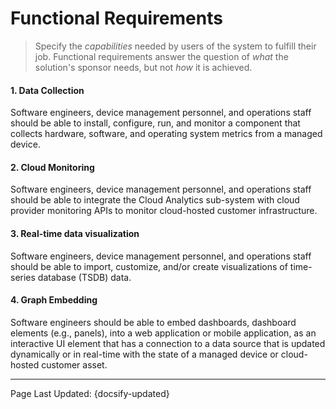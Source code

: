 # Functional Requirements

> Specify the *capabilities* needed by users of the system to fulfill their job. Functional requirements answer  the question of *what* the solution's sponsor needs, but not *how* it is achieved.

#### 1. Data Collection 

Software engineers, device management personnel, and operations staff should be able to install, configure, run, and monitor a component that collects hardware, software, and operating system metrics from a managed device. 

#### 2. Cloud Monitoring 

Software engineers, device management personnel, and operations staff should be able to integrate the Cloud Analytics sub-system with cloud provider monitoring APIs to monitor cloud-hosted customer infrastructure. 

#### 3. Real-time data visualization

Software engineers, device management personnel, and operations staff should be able to import, customize, and/or create visualizations of time-series database (TSDB) data. 

#### 4. Graph Embedding 

Software engineers should be able to embed dashboards, dashboard elements (e.g., panels), into a web application or mobile application, as an interactive UI element that has a connection to a data source that is updated dynamically or in real-time with the state of a managed device or cloud-hosted customer asset. 

<!-- Do not edit -->
<hr/>
<footer>
<span>Page Last Updated: {docsify-updated}</span>
</footer>